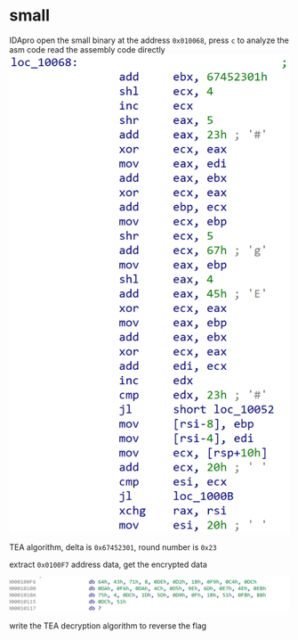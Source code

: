# small

IDApro open the small binary
at the address `0x010068`, press `c` to analyze the asm code
read the assembly code directly
![alt text](.assets/image.png)

TEA algorithm, delta is `0x67452301`, round number is `0x23`

extract `0x0100F7` address data, get the encrypted data

![alt text](.assets/image-1.png)

write the TEA decryption algorithm to reverse the flag
 